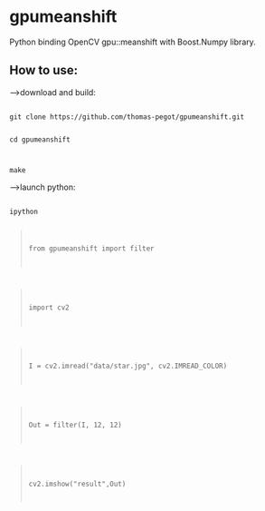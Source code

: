 gpumeanshift
============

Python binding OpenCV gpu::meanshift with Boost.Numpy library.


How to use:
-----------

-->download and build:

<code>
git clone https://github.com/thomas-pegot/gpumeanshift.git

cd gpumeanshift

make
</code>

-->launch python:

<code>
ipython

>from gpumeanshift import filter

>import cv2

>I = cv2.imread("data/star.jpg", cv2.IMREAD_COLOR)

>Out = filter(I, 12, 12)

>cv2.imshow("result",Out)
</code>
